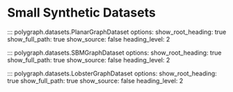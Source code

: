 # Small Synthetic Datasets

::: polygraph.datasets.PlanarGraphDataset
    options:
        show_root_heading: true
        show_full_path: true
        show_source: false
        heading_level: 2

::: polygraph.datasets.SBMGraphDataset
    options:
        show_root_heading: true
        show_full_path: true
        show_source: false
        heading_level: 2

::: polygraph.datasets.LobsterGraphDataset
    options:
        show_root_heading: true
        show_full_path: true
        show_source: false
        heading_level: 2
